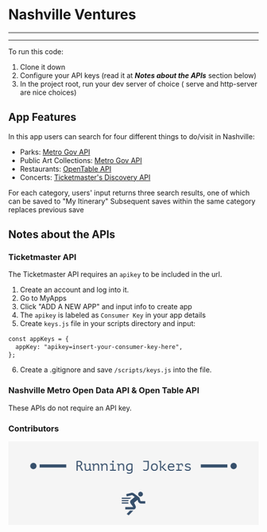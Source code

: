 # Nashville Ventures

---

---

To run this code:

1. Clone it down
2. Configure your API keys (read it at **_Notes about the APIs_** section below)
3. In the project root, run your dev server of choice ( serve and http-server are nice choices)

## App Features

In this app users can search for four different things to do/visit in Nashville:

- Parks: [Metro Gov API](https://dev.socrata.com/foundry/data.nashville.gov/xbru-cfzi)
- Public Art Collections: [Metro Gov API](https://dev.socrata.com/foundry/data.nashville.gov/eviu-nxp6)
- Restaurants: [OpenTable API](opentable.herokuapp.com/)
- Concerts: [Ticketmaster's Discovery API](https://developer.ticketmaster.com/products-and-docs/apis/getting-started/)

For each category, users' input returns three search results, one of which can be saved to "My Itinerary"
Subsequent saves within the same category replaces previous save

## Notes about the APIs

### Ticketmaster API

The Ticketmaster API requires an `apikey` to be included in the url.

1. Create an account and log into it.
2. Go to MyApps
3. Click "ADD A NEW APP" and input info to create app
4. The `apikey` is labeled as `Consumer Key` in your app details
5. Create `keys.js` file in your scripts directory and input:

```
const appKeys = {
  appKey: "apikey=insert-your-consumer-key-here",
};
```

6. Create a .gitignore and save `/scripts/keys.js` into the file.

### Nashville Metro Open Data API & Open Table API

These APIs do not require an API key.

### Contributors

![Group Logo](/src/grouplogo.png)
